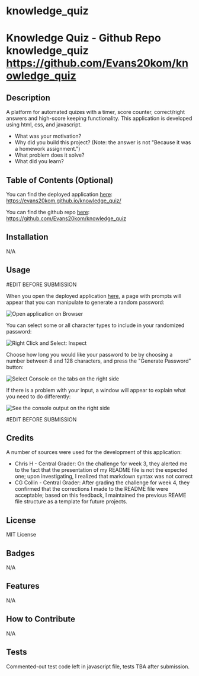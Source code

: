 # knowledge_quiz


# Knowledge Quiz - Github Repo knowledge_quiz https://github.com/Evans20kom/knowledge_quiz


## Description

A platform for automated quizes with a timer, score counter, correct/right answers and high-score keeping functionality. This application is developed using html, css, and javascript.


- What was your motivation?
- Why did you build this project? (Note: the answer is not "Because it was a homework assignment.")
- What problem does it solve?
- What did you learn?

## Table of Contents (Optional)

You can find the deployed application [here](https://evans20kom.github.io/knowledge_quiz/): https://evans20kom.github.io/knowledge_quiz/

You can find the github repo [here](https://github.com/Evans20kom/knowledge_quiz): https://github.com/Evans20kom/knowledge_quiz


## Installation

N/A

## Usage

#EDIT BEFORE SUBMISSION

When you open the deployed application [here](https://evans20kom.github.io/knowledge_quiz/), a page with prompts will appear that you can manipulate to generate a random password:
    
<img src="img/Instructions1.png" alt="Open application on Browser">


You can select some or all character types to include in your randomized password:

<img src="img/Instructions2.png" alt="Right Click and Select: Inspect">
    
Choose how long you would like your password to be by choosing a number between 8 and 128 characters, and press the "Generate Password" button:

<img src="img/Instructions3.png" alt="Select Console on the tabs on the right side">
    
If there is a problem with your input, a window will appear to explain what you need to do differently:

<img src="img/Instructions4.png" alt="See the console output on the right side">

#EDIT BEFORE SUBMISSION

## Credits

A number of sources were used for the development of this application:

<ul>
<li>Chris H - Central Grader: On the challenge for week 3, they alerted me to the fact that the presentation of my README file is not the expected one; upon investigating, I realized that markdown syntax was not correct</li>
<li>CG Collin - Central Grader: After grading the challenge for week 4, they confirmed that the corrections I made to the README file were acceptable; based on this feedback, I maintained the previous REAME file structure as a template for future projects.</li>
</ul>




## License

MIT License

## Badges

N/A

## Features

N/A

## How to Contribute

N/A

## Tests

Commented-out test code left in javascript file, tests TBA after submission.